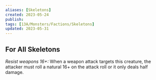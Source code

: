 ```yaml
---
aliases: [Skeletons]
created: 2023-05-24
publish: 
tags: [13A/Monsters/Factions/Skeletons]
updated: 2023-05-31
---
```


## For All Skeletons

*Resist weapons 16+:* When a weapon attack targets this creature, the attacker must roll a natural 16+ on the attack roll or it only deals half damage.
